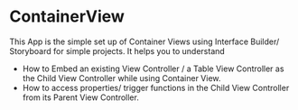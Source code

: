 # ContainerView

This App is the simple set up of Container Views using Interface Builder/ Storyboard for simple projects. 
It helps you to understand
- How to Embed an existing View Controller / a Table View Controller as the Child View Controller while using Container View.
- How to access properties/ trigger functions in the Child View Controller from its Parent View Controller.

